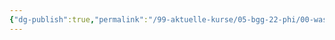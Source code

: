 ```yaml
---
{"dg-publish":true,"permalink":"/99-aktuelle-kurse/05-bgg-22-phi/00-was-ist-philosophie/01-was-ist-oder-was-gehoert-zu-philosophie-excalidraw/"}
---
```

<style>
.container {font-family: sans-serif; text-align: center;}
.button-wrapper button {z-index: 1;height: 40px; width: 100px; margin: 10px;padding: 5px;}
.excalidraw .App-menu_top .buttonList { display: flex;}
.excalidraw-wrapper { height: 800px; margin: 50px; position: relative;}
:root[dir="ltr"] .excalidraw .layer-ui__wrapper .zen-mode-transition.App-menu_bottom--transition-left {transform: none;}
</style><script src="https://unpkg.com/react@17/umd/react.production.min.js"></script><script src="https://unpkg.com/react-dom@17/umd/react-dom.production.min.js"></script><script type="text/javascript" src="https://unpkg.com/@excalidraw/excalidraw@0.12.0/dist/excalidraw.production.min.js"></script><div id="01_-_Was_ist_oder_was_gehört_zu_Philosophieexcalidraw.md"></div><script>(function(){const InitialData={"type":"excalidraw","version":2,"source":"https://excalidraw.com","elements":[{"id":"et_gViCt-4ZfG7CnLAf-i","type":"freedraw","x":32.285797119140625,"y":-179.23213958740234,"width":560.0001220703125,"height":500.5714111328125,"angle":0,"strokeColor":"#000000","backgroundColor":"transparent","fillStyle":"hachure","strokeWidth":1,"strokeStyle":"solid","roughness":1,"opacity":20,"groupIds":[],"strokeSharpness":"round","seed":472614513,"version":158,"versionNonce":104596561,"isDeleted":true,"boundElements":null,"updated":1665945665331,"link":null,"locked":false,"points":[[0,0],[-4,-5.71429443359375],[-6.85723876953125,-6.285675048828125],[-10.28570556640625,-5.71429443359375],[-18.28570556640625,-1.71429443359375],[-24,2.28570556640625],[-38.85723876953125,12],[-48,17.714324951171875],[-62.85723876953125,30.857147216796875],[-75.42864990234375,42.857147216796875],[-81.71429443359375,49.142852783203125],[-89.71429443359375,64.57147216796875],[-95.42864990234375,94.85714721679688],[-90.85723876953125,108],[-85.1429443359375,121.71432495117188],[-74.28570556640625,130.85714721679688],[-61.1429443359375,138.2857666015625],[-54.28570556640625,141.14285278320312],[-37.1429443359375,143.42855834960938],[-26.28570556640625,142.2857666015625],[-5.71429443359375,137.14285278320312],[18.8570556640625,129.71432495117188],[30.28570556640625,124],[50.28582763671875,113.14285278320312],[58.85711669921875,108],[68.00006103515625,102.85714721679688],[69.14276123046875,100],[64.00006103515625,104],[42.85711669921875,118.85714721679688],[29.14276123046875,129.71432495117188],[8,148.57150268554688],[-4.5714111328125,162.28573608398438],[-7.42864990234375,168.57150268554688],[-12,177.14285278320312],[-12.5714111328125,180.00003051757812],[-10.85723876953125,186.28573608398438],[-4,192.00003051757812],[6.8570556640625,195.42855834960938],[32,194.28573608398438],[53.14276123046875,188.00003051757812],[74.85711669921875,178.28573608398438],[98.85711669921875,165.14285278320312],[96.57135009765625,167.42855834960938],[89.71417236328125,172.57150268554688],[36,226.28573608398438],[27.4285888671875,238.28573608398438],[22.28570556640625,247.42855834960938],[16.57135009765625,263.4285583496094],[18.28570556640625,274.2857360839844],[23.4285888671875,280.0000915527344],[28,282.2857360839844],[42.28582763671875,281.1428527832031],[73.14276123046875,265.7143859863281],[109.14276123046875,243.42855834960938],[131.42852783203125,228.00009155273438],[137.14276123046875,225.71438598632812],[137.71417236328125,225.71438598632812],[130.85711669921875,236.57144165039062],[103.42852783203125,270.2857360839844],[87.42852783203125,288.5714416503906],[76.57135009765625,303.4285583496094],[59.42852783203125,334.2857360839844],[57.71417236328125,338.8571472167969],[68.57135009765625,338.8571472167969],[90.85711669921875,324.0000915527344],[123.42852783203125,298.2857360839844],[136.00006103515625,289.1428527832031],[149.14276123046875,279.4285583496094],[152.00006103515625,278.8571472167969],[152.00006103515625,279.4285583496094],[151.42852783203125,282.8571472167969],[140.00006103515625,299.4285583496094],[113.71417236328125,331.4286804199219],[92.00006103515625,358.2857360839844],[84.57135009765625,372.0000915527344],[83.42852783203125,378.2857360839844],[92.00006103515625,377.7143859863281],[98.85711669921875,374.2857360839844],[134.85711669921875,354.2857360839844],[156.57135009765625,347.4286804199219],[158.85711669921875,348.0000915527344],[159.42852783203125,349.1428527832031],[159.42852783203125,355.4286804199219],[156.00006103515625,366.2857360839844],[150.28582763671875,374.2857360839844],[135.42852783203125,393.7143859863281],[125.14276123046875,402.2857360839844],[83.42852783203125,429.1428527832031],[57.14276123046875,440.0000915527344],[33.14276123046875,442.2857360839844],[10.8570556640625,437.7143859863281],[-10.28570556640625,429.7143859863281],[-20.5714111328125,424.0000915527344],[-45.71429443359375,408.5714416503906],[-74.28570556640625,377.1428527832031],[-96,344.0000915527344],[-113.71429443359375,308.0000915527344],[-129.1429443359375,270.2857360839844],[-149.1429443359375,209.71438598632812],[-160.571533203125,166.85714721679688],[-167.42864990234375,122.85714721679688],[-170.85723876953125,77.71432495117188],[-176,22.857147216796875],[-175.42864990234375,6.857147216796875],[-175.42864990234375,-32.571441650390625],[-174.28570556640625,-41.71429443359375],[-173.71429443359375,-49.71429443359375],[-172.571533203125,-57.142852783203125],[-172.571533203125,-58.285675048828125],[-172.571533203125,-57.71429443359375],[-172.571533203125,-44],[-180,-13.142852783203125],[-188.571533203125,30.28570556640625],[-198.28570556640625,82.85714721679688],[-204.571533203125,108.57147216796875],[-210.85723876953125,161.71438598632812],[-213.1429443359375,188.00003051757812],[-216.571533203125,240.57144165039062],[-217.71429443359375,317.1428527832031],[-217.1429443359375,360.5714416503906],[-214.28570556640625,400.0000915527344],[-212,409.7143859863281],[-210.85723876953125,410.8571472167969],[-206.28570556640625,401.7143859863281],[-182.28570556640625,351.4286804199219],[-172.571533203125,326.2857360839844],[-162.85723876953125,304.5714416503906],[-137.71429443359375,255.42855834960938],[-121.1429443359375,225.71438598632812],[-82.28570556640625,166.85714721679688],[-38.28570556640625,110.85714721679688],[-17.71429443359375,90.2857666015625],[20.57135009765625,55.428619384765625],[36.57135009765625,40.57147216796875],[70.85711669921875,19.428619384765625],[79.42852783203125,18.857147216796875],[82.85711669921875,27.428619384765625],[80.57135009765625,40.57147216796875],[71.42852783203125,62.28570556640625],[53.71417236328125,90.85714721679688],[4.57135009765625,163.42855834960938],[-18.28570556640625,198.85714721679688],[-93.71429443359375,336.5714416503906],[-122.85723876953125,410.2857360839844],[-123.42864990234375,418.8571472167969],[-118.85723876953125,417.7143859863281],[-63.42864990234375,383.4286804199219],[34.8570556640625,294.2857360839844],[66.28582763671875,267.4285583496094],[134.85711669921875,214.85714721679688],[169.71417236328125,191.42855834960938],[231.42852783203125,156.00003051757812],[288.57135009765625,130.85714721679688],[342.28582763671875,110.2857666015625],[342.28582763671875,110.2857666015625]],"pressures":[0,0,0,0,0,0,0,0,0,0,0,0,0,0,0,0,0,0,0,0,0,0,0,0,0,0,0,0,0,0,0,0,0,0,0,0,0,0,0,0,0,0,0,0,0,0,0,0,0,0,0,0,0,0,0,0,0,0,0,0,0,0,0,0,0,0,0,0,0,0,0,0,0,0,0,0,0,0,0,0,0,0,0,0,0,0,0,0,0,0,0,0,0,0,0,0,0,0,0,0,0,0,0,0,0,0,0,0,0,0,0,0,0,0,0,0,0,0,0,0,0,0,0,0,0,0,0,0,0,0,0,0,0,0,0,0,0,0,0,0,0,0,0,0,0,0,0,0,0,0,0,0,0,0,0],"simulatePressure":false,"lastCommittedPoint":[342.28582763671875,110.2857666015625]},{"id":"E7uxjFeRIoLKzDTA36qPt","type":"freedraw","x":-185.42849731445312,"y":218.48224639892578,"width":492.0001220703125,"height":338.2857360839844,"angle":0,"strokeColor":"#000000","backgroundColor":"transparent","fillStyle":"hachure","strokeWidth":1,"strokeStyle":"solid","roughness":1,"opacity":20,"groupIds":[],"strokeSharpness":"round","seed":1627698353,"version":38,"versionNonce":246539583,"isDeleted":true,"boundElements":null,"updated":1665945665331,"link":null,"locked":false,"points":[[0,0],[11.4285888671875,-21.71429443359375],[32.57135009765625,-48.571533203125],[62.8570556640625,-77.1429443359375],[102.28564453125,-110.85723876953125],[125.71429443359375,-127.42864990234375],[201.71429443359375,-176],[257.142822265625,-208.571533203125],[339.428466796875,-254.85723876953125],[364.5714111328125,-268.571533203125],[412.571533203125,-292.00006103515625],[433.7142333984375,-302.2857666015625],[465.7142333984375,-314.2857666015625],[482.28564453125,-317.1429138183594],[489.142822265625,-317.7143859863281],[492.0001220703125,-311.4286193847656],[475.428466796875,-292.00006103515625],[452.571533203125,-277.7143859863281],[388.0001220703125,-237.14288330078125],[352.5714111328125,-216.571533203125],[282.8570556640625,-169.1429443359375],[215.4285888671875,-116],[130.28564453125,-41.1429443359375],[92,-5.1429443359375],[66.8570556640625,12.57135009765625],[58.8570556640625,18.8570556640625],[49.14276123046875,20.57135009765625],[48.57135009765625,19.428466796875],[50.8570556640625,16],[55.4285888671875,11.428466796875],[73.71429443359375,-6.28570556640625],[95.4285888671875,-26.85723876953125],[144.57135009765625,-62.85723876953125],[173.71429443359375,-77.71429443359375],[173.71429443359375,-77.71429443359375]],"pressures":[0,0,0,0,0,0,0,0,0,0,0,0,0,0,0,0,0,0,0,0,0,0,0,0,0,0,0,0,0,0,0,0,0,0,0],"simulatePressure":false,"lastCommittedPoint":[173.71429443359375,-77.71429443359375]}],"appState":{"theme":"dark","viewBackgroundColor":"#ffffff","currentItemStrokeColor":"#000000","currentItemBackgroundColor":"transparent","currentItemFillStyle":"hachure","currentItemStrokeWidth":1,"currentItemStrokeStyle":"solid","currentItemRoughness":1,"currentItemOpacity":100,"currentItemFontFamily":1,"currentItemFontSize":20,"currentItemTextAlign":"left","currentItemStrokeSharpness":"sharp","currentItemStartArrowhead":null,"currentItemEndArrowhead":"arrow","currentItemLinearStrokeSharpness":"round","gridSize":null,"colorPalette":{}},"files":{}};InitialData.scrollToContent=true;App=()=>{const e=React.useRef(null),t=React.useRef(null),[n,i]=React.useState({width:void 0,height:void 0});return React.useEffect(()=>{i({width:t.current.getBoundingClientRect().width,height:t.current.getBoundingClientRect().height});const e=()=>{i({width:t.current.getBoundingClientRect().width,height:t.current.getBoundingClientRect().height})};return window.addEventListener("resize",e),()=>window.removeEventListener("resize",e)},[t]),React.createElement(React.Fragment,null,React.createElement("div",{className:"excalidraw-wrapper",ref:t},React.createElement(ExcalidrawLib.Excalidraw,{ref:e,width:n.width,height:n.height,initialData:InitialData,viewModeEnabled:!0,zenModeEnabled:!0,gridModeEnabled:!1})))},excalidrawWrapper=document.getElementById("01_-_Was_ist_oder_was_gehört_zu_Philosophieexcalidraw.md");ReactDOM.render(React.createElement(App),excalidrawWrapper);})();</script>